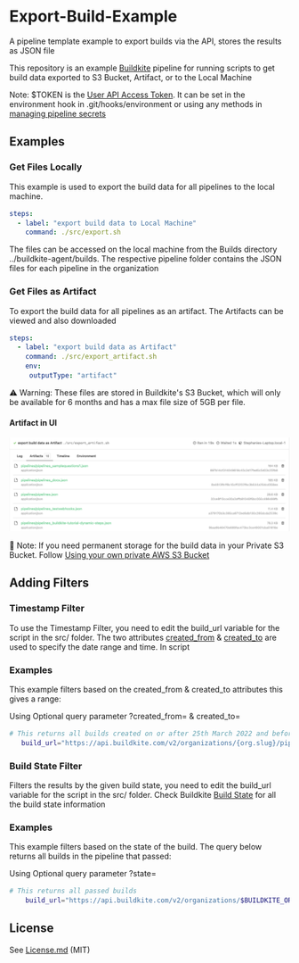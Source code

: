 # Export-Build-Example
A pipeline template example to export builds via the API, stores the results as JSON file

This repository is an example [Buildkite](https://buildkite.com/) pipeline for running scripts to get build data exported  to S3 Bucket, Artifact, or to the Local Machine 

Note: $TOKEN is the [User API Access Token](https://buildkite.com/user/api-access-tokens). It can be set in the environment hook in .git/hooks/environment or using any methods in [managing pipeline secrets](https://buildkite.com/docs/pipelines/secrets#main)

## Examples
### Get Files Locally
This example is used to export the build data for all pipelines to the local machine. 

```yml
steps:
  - label: "export build data to Local Machine"
    command: ./src/export.sh
```
The files can be accessed on the local machine from the Builds directory ../buildkite-agent/builds. The respective pipeline folder contains the JSON files for each pipeline in the organization

### Get Files as Artifact
To export the build data for all pipelines as an artifact. The Artifacts can be viewed and also downloaded
```yml
steps:
  - label: "export build data as Artifact"
    command: ./src/export_artifact.sh
    env:
     outputType: "artifact"
```
:warning: Warning: These files are stored in Buildkite's S3 Bucket, which will only be available for 6 months and has a max file size of 5GB per file. <br/>

#### Artifact in UI
![Screenshot of result in Buildkite User Interface](images/artifact.png)

:lantern: Note: If you need permanent storage for the build data in your Private S3 Bucket. Follow [Using your own private AWS S3 Bucket](https://buildkite.com/docs/agent/v3/cli-artifact#using-your-private-aws-s3-bucket)


## Adding Filters
### Timestamp Filter
To use the Timestamp Filter, you need to edit the build_url variable for the script in the src/ folder. The two attributes [created_from](https://buildkite.com/docs/apis/rest-api/builds#list-all-builds) & [created_to](https://buildkite.com/docs/apis/rest-api/builds#list-all-builds) are used to specify the date range and time. In script

### Examples

This example filters based on the created_from & created_to attributes this gives a range: 

Using Optional query parameter ?created_from= & created_to=

```bash
# This returns all builds created on or after 25th March 2022 and before 28th March 2022
   build_url="https://api.buildkite.com/v2/organizations/{org.slug}/pipelines/{pipeline.slug}/builds?created_from=2022-03-25&created_to=2022-03-28" 
```

### Build State Filter
Filters the results by the given build state, you need to edit the build_url variable for the script in the src/ folder. Check Buildkite [Build State](https://buildkite.com/docs/pipelines/defining-steps#build-states) for all the build state information

### Examples
This example filters based on the state of the build. The query below returns all builds in the pipeline that passed:

Using Optional query parameter ?state=

```bash
# This returns all passed builds
    build_url="https://api.buildkite.com/v2/organizations/$BUILDKITE_ORGANIZATION_SLUG/pipelines/$slug/builds?state=passed"
```

## License

See [License.md](License.md) (MIT)


